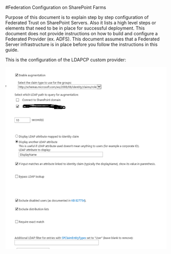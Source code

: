 #Federation Configuration on SharePoint Farms

Purpose of this document is to explain step by step configuration of Federated Trust on SharePoint Servers. Also it lists a high level steps or elements that need to be in place for successful deployment.
This document does not provide instructions on how to build and configure a Federated Provider (ex. ADFS). This document assumes that a Federated Server infrastructure is in place before you follow the instructions in this guide.


This is the configuration of the LDAPCP custom provider:

![Image of LDAPCP](https://github.com/libchiak/SharePointScripts/blob/master/LDAPCP.png)
 
